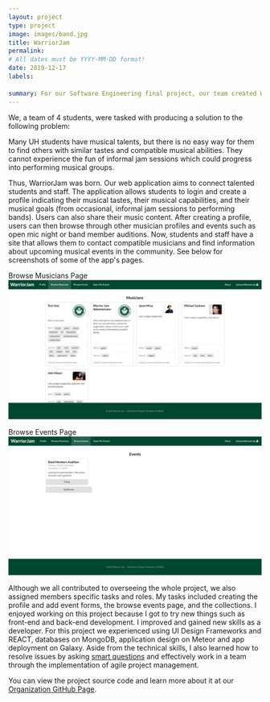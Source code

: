 ```yaml
---
layout: project
type: project
image: images/band.jpg
title: WarriorJam
permalink: 
# All dates must be YYYY-MM-DD format!
date: 2019-12-17
labels:

summary: For our Software Engineering final project, our team created WarriorJam, a web application that aims to connect musicians in the UH community.
---
```

We, a team of 4 students, were tasked with producing a solution to the following problem:

Many UH students have musical talents, but there is no easy way for them to find others with similar tastes and compatible musical abilities. They cannot experience the fun of informal jam sessions which could progress into performing musical groups.

Thus, WarriorJam was born. Our web application aims to connect talented students and staff.  The application allows students to login and create a profile indicating their musical tastes, their musical capabilities, and their musical goals (from occasional, informal jam sessions to performing bands). Users can also share their music content. After creating a profile, users can then browse through other musician profiles and events such as open mic night or band member auditions. Now, students and staff have a site that allows them to contact compatible musicians and find information about upcoming musical events in the community. See below for screenshots of some of the app's pages.

Browse Musicians Page
<img class="ui image" src="../images/musicians.png">

Browse Events Page
<img class="ui image" src="../images/events.png">

Although we all contributed to overseeing the whole project, we also assigned members specific tasks and roles. My tasks included creating the profile and add event forms, the browse events page, and the collections. I enjoyed working on this project because I got to try new things such as front-end and back-end development. I improved and gained new skills as a developer. For this project we experienced using UI Design Frameworks and REACT, databases on MongoDB, application design on Meteor and app deployment on Galaxy. Aside from the technical skills, I also learned how to resolve issues by asking [smart questions](https://lcaraang.github.io/essays/smart-questions.html) and effectively work in a team through the implementation of agile project management. 

You can view the project source code and learn more about it at our [Organization GitHub Page](https://warrior-jam.github.io./).
